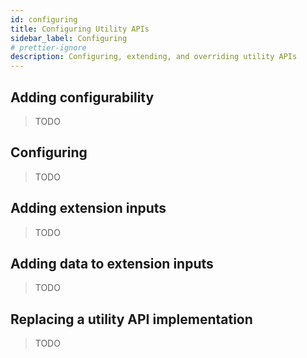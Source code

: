 ```yaml
---
id: configuring
title: Configuring Utility APIs
sidebar_label: Configuring
# prettier-ignore
description: Configuring, extending, and overriding utility APIs
---
```


## Adding configurability

> TODO

## Configuring

> TODO

## Adding extension inputs

> TODO

## Adding data to extension inputs

> TODO

## Replacing a utility API implementation

> TODO
